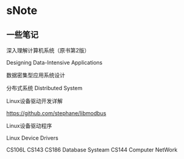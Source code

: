 # sNote
## 一些笔记


深入理解计算机系统（原书第2版）

Designing Data-Intensive Applications

数据密集型应用系统设计

分布式系统 Distributed System

Linux设备驱动开发详解

https://github.com/stephane/libmodbus

Linux设备驱动程序

Linux Device Drivers

CS106L
CS143
CS186 Database Systeam
CS144 Computer NetWork
